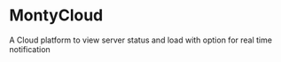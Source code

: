 # MontyCloud
A Cloud platform to view server status and load with option for real time notification
